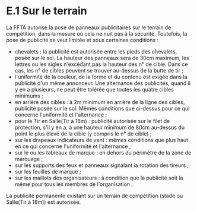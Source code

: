 # E.1 Sur le terrain

La FFTA autorise la pose de panneaux publicitaires sur le terrain de compétition, dans la mesure où cela
ne nuit pas à la sécurité. Toutefois, la pose de publicité se veut limitée et sous certaines conditions :

- chevalets : la publicité est autorisée entre les pieds des chevalets, posée sur le sol. La hauteur des
  panneaux sera de 30cm maximum, les lettres ou les sigles n'excédant pas la hauteur des n° de cible.
  Dans ce cas, les n° de cibles peuvent se trouver au-dessus de la butte de tir ;
- l'uniformité de la couleur, de la forme et du contenu est exigée dans la publicité d'un même annonceur.
  Une alternance des publicités, quand il y en a plusieurs, ne peut être tolérée que toutes les quatre
  cibles minimums ;
- en arrière des cibles : à 2m minimum en arrière de la ligne des cibles, publicité posée sur le sol.
  Mêmes conditions que ci-dessus pour ce qui concerne l'uniformité et l'alternance ;
- pour le Tir en Salle(Tir à 18m) : publicité autorisée sur le filet de protection, s'il y en a, à une hauteur
  minimum de 80cm au-dessus du point le plus élevé de la cible (y compris le n° de cible) ;
- sur les drapeaux indicateurs de vent : mêmes conditions que plus haut en ce qui concerne l'uniformité
  et l'alternance ;
- sur le ou les tableaux de marque : en dehors du périmètre de la zone de marquage ;
- sur les supports des feux et panneaux signalant la rotation des tireurs ;
- sur les feuilles de marque ;
- sur les maillots des organisateurs : à condition que la publicité soit la même pour tous les membres
  de l'organisation ;

La publicité permanente existant sur un terrain de compétition (stade ou Salle(Tir à 18m)) est autorisée.

